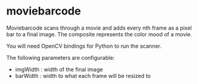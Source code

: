 # moviebarcode

Moviebarcode scans through a movie and adds every nth frame as a pixel bar to
a final image. The composite represents the color mood of a movie.

You will need OpenCV bindings for Python to run the scanner.

The following parameters are configurable:

- imgWidth : width of the final image
- barWidth : width to what each frame will be resized to
